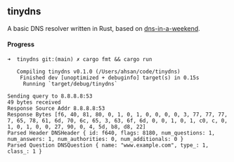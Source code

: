 ## tinydns

A basic DNS resolver written in Rust, based on [dns-in-a-weekend](https://implement-dns.wizardzines.com/). 

#### Progress
```
➜  tinydns git:(main) ✗ cargo fmt && cargo run
   
   Compiling tinydns v0.1.0 (/Users/ahsan/code/tinydns)
    Finished dev [unoptimized + debuginfo] target(s) in 0.15s
     Running `target/debug/tinydns`

Sending query to 8.8.8.8:53
49 bytes received
Response Source Addr 8.8.8.8:53
Response Bytes [f6, 40, 81, 80, 0, 1, 0, 1, 0, 0, 0, 0, 3, 77, 77, 77, 7, 65, 78, 61, 6d, 70, 6c, 65, 3, 63, 6f, 6d, 0, 0, 1, 0, 1, c0, c, 0, 1, 0, 1, 0, 0, 27, 90, 0, 4, 5d, b8, d8, 22]
Parsed Header DNSHeader { id: f640, flags: 8180, num_questions: 1, num_answers: 1, num_authorities: 0, num_additionals: 0 }
Parsed Question DNSQuestion { name: "www.example.com", type_: 1, class_: 1 }
```